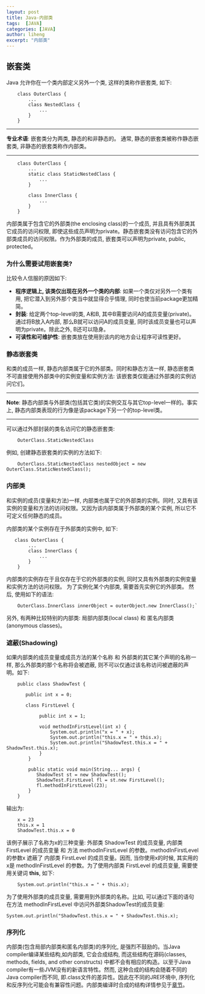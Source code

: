 ```yaml
---
layout: post
title: Java-内部类
tags:  [JAVA]
categories: [JAVA]
author: liheng
excerpt: "内部类"
---
```

## 嵌套类

Java 允许你在一个类内部定义另外一个类, 这样的类称作嵌套类, 如下:

```
    class OuterClass {
        ...
        class NestedClass {
            ...
        }
    }
```

***

**专业术语**: 嵌套类分为两类, 静态的和非静态的。 通常, 静态的嵌套类被称作静态嵌套类, 非静态的嵌套类称作内部类。

***

```
    class OuterClass {
        ...
        static class StaticNestedClass {
            ...
        }
        
        class InnerClass {
            ...
        }
    }
```

内部类属于包含它的外部类(the enclosing class)的一个成员, 并且具有外部类其它成员的访问权限, 即使这些成员声明为private。静态嵌套类没有访问包含它的外部类成员的访问权限。作为外部类的成员, 嵌套类可以声明为private, public, protected。


### 为什么需要试用嵌套类?

比较令人信服的原因如下:

- **程序逻辑上, 该类仅出现在另外一个类的内部**: 如果一个类仅对另外一个类有用, 把它潜入到另外那个类当中就显得合乎情理, 同时也使当前package更加精简。
- **封装**: 给定两个top-level的类, A和B, 其中B需要访问A的成员变量(private)。通过将B放入A内部, 那么B就可以访问A的成员变量, 同时该成员变量也可以声明为private。除此之外, B还可以隐身。
- **可读性和可维护性**: 嵌套类放在使用到该内的地方会让程序可读性更好。

### 静态嵌套类

和类的成员一样, 静态内部类属于它的外部类。同时和静态方法一样, 静态嵌套类不可直接使用外部类中的实例变量和实例方法: 该嵌套类仅能通过外部类的实例访问它们。

***

**Note**: 静态内部类与外部类(包括其它类)的实例交互与其它top-level一样的。事实上, 静态内部类表现的行为像是该package下另一个的top-level类。

***

可以通过外部封装的类名访问它的静态嵌套类:

```
    OuterClass.StaticNestedClass
```

例如, 创建静态嵌套类的实例的方法如下:

```
    OuterClass.StaticNestedClass nestedObject = new OuterClass.StaticNestedClass();
```

### 内部类

和实例的成员(变量和方法)一样, 内部类也属于它的外部类的实例。同时, 又具有该实例的变量和方法的访问权限。又因为该内部类属于外部类的某个实例, 所以它不可定义任何静态的成员。

内部类的某个实例存在于外部类的实例中, 如下:

```
   class OuterClass {
        ...
        class InnerClass {
            ...
        }
    }
```

内部类的实例存在于且仅存在于它的外部类的实例, 同时又具有外部类的实例变量和实例方法的访问权限。
为了实例化某个内部类, 需要首先实例它的外部类。 然后, 使用如下的语法:

```
    OuterClass.InnerClass innerObject = outerObject.new InnerClass();`
```

另外, 有两种比较特别的内部类: 局部内部类(local class) 和 匿名内部类(anonymous classes)。

### 遮蔽(Shadowing)
如果内部类的成员变量或成员方法的某个名称 和 外部类的其它某个声明的名称一样, 那么外部类的那个名称将会被遮蔽, 则不可以仅通过该名称访问被遮蔽的声明。如下:

```
    public class ShadowTest {
    
       public int x = 0;
    
       class FirstLevel {
    
            public int x = 1;
    
            void methodInFirstLevel(int x) {
                System.out.println("x = " + x);
                System.out.println("this.x = " + this.x);
                System.out.println("ShadowTest.this.x = " + ShadowTest.this.x);
            }
        }
        
        public static void main(String... args) {
           ShadowTest st = new ShadowTest();
           ShadowTest.FirstLevel fl = st.new FirstLevel();
           fl.methodInFirstLevel(23);
        }
    }
```

输出为:

```
    x = 23
    this.x = 1
    ShadowTest.this.x = 0
```

该例子展示了名称为x的三种变量: 外部类 ShadowTest 的成员变量, 内部类 FirstLevel 的成员变量 和 方法 methodInFirstLevel 的参数。methodInFirstLevel 的参数x 遮蔽了 内部类 FirstLevel 的成员变量。因而, 当你使用x的时候, 其实用的x是 methodInFirstLevel 的参数。为了使用内部类 FirstLevel 的成员变量, 需要使用关键词 **this**, 如下:

```
    System.out.println("this.x = " + this.x);
```

为了使用外部类的成员变量, 需要用到外部类的名称。比如, 可以通过下面的语句在方法 methodInFirstLevel 中访问外部类ShadowTest的成员变量:

```
System.out.println("ShadowTest.this.x = " + ShadowTest.this.x);
```


### 序列化

内部类(包含局部内部类和匿名内部类)的序列化, 是强烈不鼓励的。当Java compiler编译某些结构,如内部类, 它会合成结构, 而这些结构在源码(classes, methods, fields, and other constructs) 中都不会有相应的构造。以至于Java compiler有一些JVM没有的新语言特性。然而, 这种合成的结构会随着不同的Java compiler而不同, 即.class文件的差异性。因此在不同的JRE环境中, 序列化和反序列化可能会有兼容性问题。内部类编译时合成的结构详情参见于[章节][ISPONMP]。

[ISPONMP]: https://docs.oracle.com/javase/tutorial/reflect/member/methodparameterreflection.html#implcit_and_synthetic